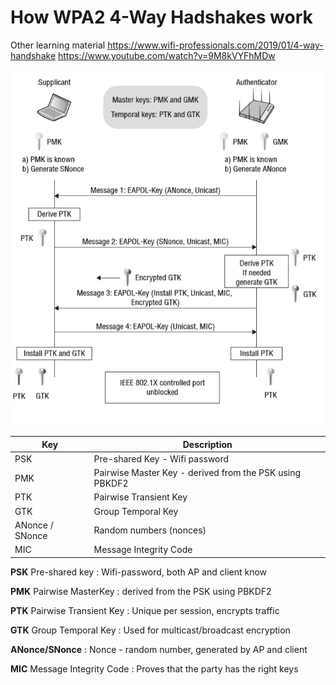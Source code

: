# How WPA2 4-Way Hadshakes work



Other learning material
https://www.wifi-professionals.com/2019/01/4-way-handshake
https://www.youtube.com/watch?v=9M8kVYFhMDw





![alt text](images/handshake.png)


| Key               | Description             |
| -----------       | -----------             |
| PSK               | Pre-shared Key - Wifi password          |
| PMK               | Pairwise Master Key - derived from the PSK using PBKDF2     |
| PTK               | Pairwise Transient Key  |
| GTK               | Group Temporal Key      |
| ANonce / SNonce   | Random numbers (nonces) |
| MIC               | Message Integrity Code  | 


**PSK** Pre-shared key
: Wifi-password, both AP and client know 

**PMK** Pairwise MasterKey
: derived from the PSK using PBKDF2

**PTK** Pairwise Transient Key
: Unique per session, encrypts traffic

**GTK** Group Temporal Key
: Used for multicast/broadcast encryption

**ANonce/SNonce**
: Nonce - random number, generated by AP and client

**MIC** Message Integrity Code
: Proves that the party has the right keys



